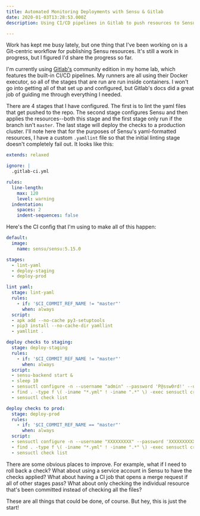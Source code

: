 ```yaml
---
title: Automated Monitoring Deployments with Sensu & Gitlab
date: 2020-01-03T13:28:53.000Z
description: Using CI/CD pipelines in Gitlab to push resources to Sensu

---
```

Work has kept me busy lately, but one thing that I've been working on is a Git-centric workflow for publishing Sensu resources. It's still a work in progress, but I figured I'd share the progress so far. 

I'm currently using [Gitlab's](http://gitlab.com/) community edition in my home lab, which features the built-in CI/CD pipelines. My runners are all using their Docker executor, so all of the stages that are run are run inside containers. I won't go into getting all of that set up and configured, but Gitlab's docs did a great job of guiding me through everything I needed.

There are 4 stages that I have configured. The first is to lint the yaml files that get pushed to the repo. The second stage configures Sensu and then applies the resources--both this stage and the first stage only run if the branch isn't `master`. The last stage will deploy the checks to a production cluster. I'll note here that for the purposes of Sensu's yaml-formatted resources, I have a custom `.yamllint` file so that the initial linting stage doesn't completely fail out. It looks like this:

```yaml
extends: relaxed

ignore: |
  .gitlab-ci.yml

rules:
  line-length:
    max: 120
    level: warning
  indentation:
    spaces: 2
    indent-sequences: false

```

Here's the CI config that I'm using to make all of this happen:

```yaml
default:
  image: 
    name: sensu/sensu:5.15.0

stages:
  - lint-yaml
  - deploy-staging
  - deploy-prod

lint yaml:
  stage: lint-yaml
  rules:
    - if: '$CI_COMMIT_REF_NAME != "master"'
      when: always
  script:
  - apk add --no-cache py3-setuptools
  - pip3 install --no-cache-dir yamllint
  - yamllint .

deploy checks to staging:
  stage: deploy-staging
  rules:
    - if: '$CI_COMMIT_REF_NAME != "master"'
      when: always
  script:
  - sensu-backend start &
  - sleep 10
  - sensuctl configure -n --username "admin" --password 'P@ssw0rd!' --url "http://127.0.0.1:8080"
  - find . -type f \( -iname "*.yml" ! -iname ".*" \) -exec sensuctl create -f {} \;
  - sensuctl check list

deploy checks to prod:
  stage: deploy-prod
  rules:
    - if: '$CI_COMMIT_REF_NAME == "master"'
      when: always
  script:
  - sensuctl configure -n --username "XXXXXXXXX" --password 'XXXXXXXXXXX' --url "https://sensu.example.com:8080" 
  - find . -type f \( -iname "*.yml" ! -iname ".*" \) -exec sensuctl create -f {} \;
  - sensuctl check list
```

There are some obvious places to improve. For example, what if I need to roll back a check? What about using a service account in Sensu to have the checks applied? What about having a CI job that opens a merge request if all of other stages pass? What about only checking the individual resource that's been committed instead of checking all the files? 

These are all things that could be done, of course. But hey, this is just the start! 


<!--LINKS-->

[1]: https://gitlab.com

